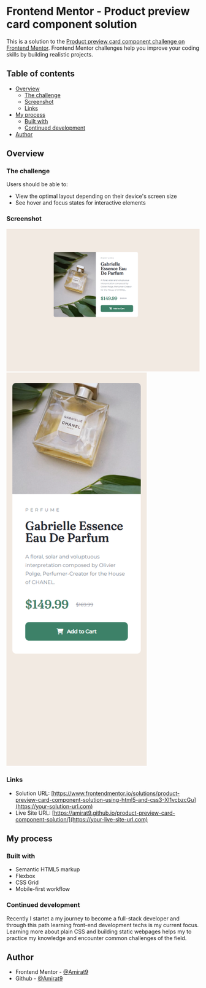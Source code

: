 # Frontend Mentor - Product preview card component solution

This is a solution to the [Product preview card component challenge on Frontend Mentor](https://www.frontendmentor.io/challenges/product-preview-card-component-GO7UmttRfa). Frontend Mentor challenges help you improve your coding skills by building realistic projects.

## Table of contents

- [Overview](#overview)
  - [The challenge](#the-challenge)
  - [Screenshot](#screenshot)
  - [Links](#links)
- [My process](#my-process)
  - [Built with](#built-with)
  - [Continued development](#continued-development)
- [Author](#author)

## Overview

### The challenge

Users should be able to:

- View the optimal layout depending on their device's screen size
- See hover and focus states for interactive elements

### Screenshot

![](./images/screenshots/desktop-version.png)
![](./images/screenshots/mobile-version.png)

### Links

- Solution URL: [https://www.frontendmentor.io/solutions/product-preview-card-component-solution-using-html5-and-css3-XI1vcbzcGu](https://your-solution-url.com)
- Live Site URL: [https://amirat9.github.io/product-preview-card-component-solution/](https://your-live-site-url.com)

## My process

### Built with

- Semantic HTML5 markup
- Flexbox
- CSS Grid
- Mobile-first workflow

### Continued development

Recently I startet a my journey to become a full-stack developer and through this path learning front-end development techs is my current focus. Learning more about plain CSS and building static webpages helps my to practice my knowledge and encounter common challenges of the field.

## Author

- Frontend Mentor - [@Amirat9](https://www.frontendmentor.io/profile/yourusername)
- Github - [@Amirat9](https://github.com/Amirat9)
